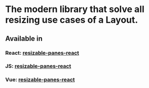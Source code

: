 # The modern library that solve all resizing use cases of a Layout.

## Available in

### React:  [resizable-panes-react](https://github.com/BipanKishore/resizable-panes/tree/master/packages/resizable-panes-react#the-modern-library-that-solve-all-resizing-use-cases-dont-trust-try-it)

### JS:  [resizable-panes-react](https://github.com/BipanKishore/resizable-panes/tree/master/packages/resizable-panes-js)

### Vue:  [resizable-panes-react](https://github.com/BipanKishore/resizable-panes/tree/master/packages/resizable-panes-vue)
